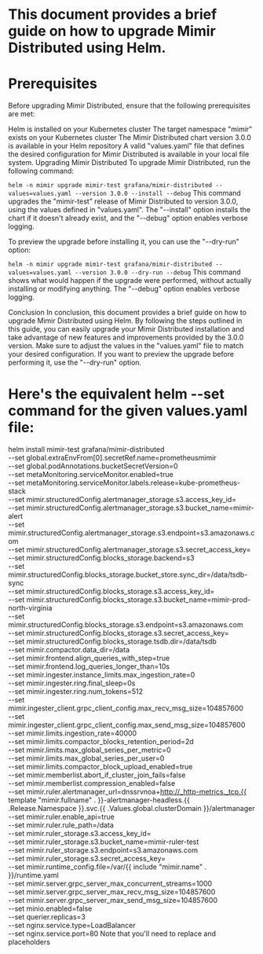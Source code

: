 # This document provides a brief guide on how to upgrade Mimir Distributed using Helm.

# Prerequisites
Before upgrading Mimir Distributed, ensure that the following prerequisites are met:

Helm is installed on your Kubernetes cluster
The target namespace "mimir" exists on your Kubernetes cluster
The Mimir Distributed chart version 3.0.0 is available in your Helm repository
A valid "values.yaml" file that defines the desired configuration for Mimir Distributed is available in your local file system.
Upgrading Mimir Distributed
To upgrade Mimir Distributed, run the following command:

``helm -n mimir upgrade mimir-test grafana/mimir-distributed --values=values.yaml --version 3.0.0 --install --debug``
This command upgrades the "mimir-test" release of Mimir Distributed to version 3.0.0, using the values defined in "values.yaml". The "--install" option installs the chart if it doesn't already exist, and the "--debug" option enables verbose logging.

To preview the upgrade before installing it, you can use the "--dry-run" option:


``helm -n mimir upgrade mimir-test grafana/mimir-distributed --values=values.yaml --version 3.0.0 --dry-run --debug``
This command shows what would happen if the upgrade were performed, without actually installing or modifying anything. The "--debug" option enables verbose logging.

Conclusion
In conclusion, this document provides a brief guide on how to upgrade Mimir Distributed using Helm. By following the steps outlined in this guide, you can easily upgrade your Mimir Distributed installation and take advantage of new features and improvements provided by the 3.0.0 version. Make sure to adjust the values in the "values.yaml" file to match your desired configuration. If you want to preview the upgrade before performing it, use the "--dry-run" option.


# Here's the equivalent helm --set command for the given values.yaml file:

helm install mimir-test grafana/mimir-distributed \
--set global.extraEnvFrom[0].secretRef.name=prometheusmimir \
--set global.podAnnotations.bucketSecretVersion=0 \
--set metaMonitoring.serviceMonitor.enabled=true \
--set metaMonitoring.serviceMonitor.labels.release=kube-prometheus-stack \
--set mimir.structuredConfig.alertmanager_storage.s3.access_key_id=<username> \
--set mimir.structuredConfig.alertmanager_storage.s3.bucket_name=mimir-alert \
--set mimir.structuredConfig.alertmanager_storage.s3.endpoint=s3.amazonaws.com \
--set mimir.structuredConfig.alertmanager_storage.s3.secret_access_key=<password> \
--set mimir.structuredConfig.blocks_storage.backend=s3 \
--set mimir.structuredConfig.blocks_storage.bucket_store.sync_dir=/data/tsdb-sync \
--set mimir.structuredConfig.blocks_storage.s3.access_key_id=<username> \
--set mimir.structuredConfig.blocks_storage.s3.bucket_name=mimir-prod-north-virginia \
--set mimir.structuredConfig.blocks_storage.s3.endpoint=s3.amazonaws.com \
--set mimir.structuredConfig.blocks_storage.s3.secret_access_key=<password> \
--set mimir.structuredConfig.blocks_storage.tsdb.dir=/data/tsdb \
--set mimir.compactor.data_dir=/data \
--set mimir.frontend.align_queries_with_step=true \
--set mimir.frontend.log_queries_longer_than=10s \
--set mimir.ingester.instance_limits.max_ingestion_rate=0 \
--set mimir.ingester.ring.final_sleep=0s \
--set mimir.ingester.ring.num_tokens=512 \
--set mimir.ingester_client.grpc_client_config.max_recv_msg_size=104857600 \
--set mimir.ingester_client.grpc_client_config.max_send_msg_size=104857600 \
--set mimir.limits.ingestion_rate=40000 \
--set mimir.limits.compactor_blocks_retention_period=2d \
--set mimir.limits.max_global_series_per_metric=0 \
--set mimir.limits.max_global_series_per_user=0 \
--set mimir.limits.compactor_block_upload_enabled=true \
--set mimir.memberlist.abort_if_cluster_join_fails=false \
--set mimir.memberlist.compression_enabled=false \
--set mimir.ruler.alertmanager_url=dnssrvnoa+http://_http-metrics._tcp.{{ template "mimir.fullname" . }}-alertmanager-headless.{{ .Release.Namespace }}.svc.{{ .Values.global.clusterDomain }}/alertmanager \
--set mimir.ruler.enable_api=true \
--set mimir.ruler.rule_path=/data \
--set mimir.ruler_storage.s3.access_key_id=<username> \
--set mimir.ruler_storage.s3.bucket_name=mimir-ruler-test \
--set mimir.ruler_storage.s3.endpoint=s3.amazonaws.com \
--set mimir.ruler_storage.s3.secret_access_key=<password> \
--set mimir.runtime_config.file=/var/{{ include "mimir.name" . }}/runtime.yaml \
--set mimir.server.grpc_server_max_concurrent_streams=1000 \
--set mimir.server.grpc_server_max_recv_msg_size=104857600 \
--set mimir.server.grpc_server_max_send_msg_size=104857600 \
--set minio.enabled=false \
--set querier.replicas=3 \
--set nginx.service.type=LoadBalancer \
--set nginx.service.port=80
Note that you'll need to replace <username> and <password> placeholders
